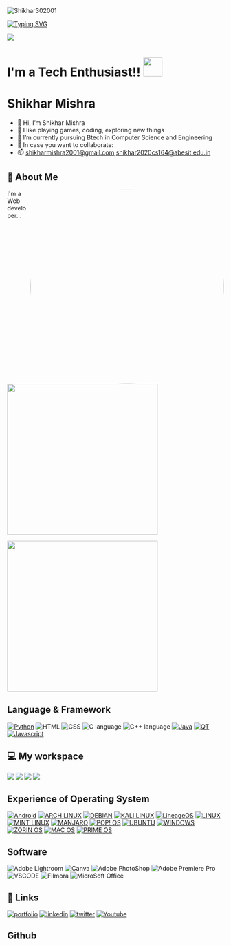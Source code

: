 <p align="left"> <img src="https://komarev.com/ghpvc/?username=Shikhar302001&label=Profile%20views&color=0e75b6&style=flat" alt="Shikhar302001" /> </p>



[![Typing SVG](https://readme-typing-svg.herokuapp.com?color=ffecd2&size=29&multiline=true&width=700&lines=Welcome+To+The+Shikhar+Mishra's+Github+Profile)](https://git.io/typing-svg)

<img src = "https://raw.githubusercontent.com/thompsonemerson/thompsonemerson/master/cover-thompson.png" align = "center"></img>

# I'm a Tech Enthusiast!!</b>&nbsp;<img src="https://github.com/TheDudeThatCode/TheDudeThatCode/blob/master/Assets/Designer.gif" height="44px">

# Shikhar Mishra
- 👋 Hi, I’m Shikhar Mishra
- 👀 I like playing games, coding, exploring new things
- 🌱 I’m currently pursuing Btech in Computer Science and Engineering
- 💞️ In case you want to collaborate:
- 📫 shikharmishra2001@gmail.com,shikhar2020cs164@abesit.edu.in
## 🚀 About Me

<img src ="image.jpg" style="border-radius: 50%;" align="right" width="450" alt="Avatar"/>
I'm a Web developer...
<p>
<p>
  <a href="#"><img src="https://github-readme-stats.vercel.app/api?username=Shikhar302001&show_icons=true&count_private=true&theme=dark" width="350"></a>
</p>
<p>
   <a herf="#"><img src="https://github-readme-stats.vercel.app/api/top-langs/?username=Shikhar302001" width="350"></p>
<p>


## Language & Framework
[![Python](https://img.shields.io/badge/Python-FFD43B?style=for-the-badge&logo=python&logoColor=blue)](https://www.python.org/)
![HTML](https://img.shields.io/badge/HTML5-E34F26?style=for-the-badge&logo=html5&logoColor=white)
![CSS](https://img.shields.io/badge/CSS3-1572B6?style=for-the-badge&logo=css3&logoColor=white)
![C language](https://img.shields.io/badge/C-00599C?style=for-the-badge&logo=c&logoColor=white)
![C++ language](https://img.shields.io/badge/C%2B%2B-00599C?style=for-the-badge&logo=c%2B%2B&logoColor=white)
[![Java](https://img.shields.io/badge/Java-ED8B00?style=for-the-badge&logo=java&logoColor=white)](https://www.java.com/en/)
[![QT](https://img.shields.io/badge/Qt-41CD52?style=for-the-badge&logo=qt&logoColor=white)](https://www.qt.io/)
[![Javascript](https://img.shields.io/badge/Javascript-ED8B00?style=for-the-badge&logo=javascript&logoColor=black)](https://www.java.com/en/)

## 💻 My workspace
  [![](https://img.shields.io/badge/MacBook%20Air-000000?style=for-the-badge&logo=apple&logoColor=white)](https://www.apple.com/in/)
  [![](https://img.shields.io/badge/Mac%20OS-%230078D6.svg?&style=for-the-badge&logo=apple&logoColor=white)](https://www.apple.com/in/macos/monterey/)
  [![](https://img.shields.io/badge/M1%20CHIPSET-ED1C24?style=for-the-badge&logo=apple&logoColor=white)](https://www.apple.com/in/macbook-air-m1/)
  [![](https://img.shields.io/badge/RAM-8GB-%230071C5.svg?&style=for-the-badge&logoColor=white)]()

## Experience of Operating System
[![Android](https://img.shields.io/badge/Android-3DDC84?style=for-the-badge&logo=android&logoColor=white)](https://www.android.com/)
[![ARCH LINUX ](https://img.shields.io/badge/Arch_Linux-1793D1?style=for-the-badge&logo=arch-linux&logoColor=white)](https://archlinux.org/)
[![DEBIAN](https://img.shields.io/badge/Debian-A81D33?style=for-the-badge&logo=debian&logoColor=white)](https://www.debian.org/)
[![KALI LINUX](https://img.shields.io/badge/Kali_Linux-557C94?style=for-the-badge&logo=kali-linux&logoColor=white)](https://www.kali.org/)
[![LineageOS](https://img.shields.io/badge/lineageos-167C80?style=for-the-badge&logo=lineageos&logoColor=whitee)](https://lineageos.org/)
[![LINUX](https://img.shields.io/badge/Linux-FCC624?style=for-the-badge&logo=linux&logoColor=black)](https://www.linux.org/)
[![MINT LINUX](https://img.shields.io/badge/Linux_Mint-87CF3E?style=for-the-badge&logo=linux-mint&logoColor=white)](https://linuxmint.com/)
[![MANJARO](https://img.shields.io/badge/manjaro-35BF5C?style=for-the-badge&logo=manjaro&logoColor=white)](https://manjaro.org/)
[![POP! OS](https://img.shields.io/badge/Pop!_OS-48B9C7?style=for-the-badge&logo=Pop!_OS&logoColor=white)](https://pop.system76.com/)
[![UBUNTU](https://img.shields.io/badge/Ubuntu-E95420?style=for-the-badge&logo=ubuntu&logoColor=white)](https://ubuntu.com/)
[![WINDOWS](https://img.shields.io/badge/Windows-0078D6?style=for-the-badge&logo=windows&logoColor=white)](https://www.microsoft.com/en-us/windows?wa=wsignin1.0)
[![ZORIN OS](https://img.shields.io/badge/Zorin%20OS-0CC1F3?style=for-the-badge&logo=zorin&logoColor=white)](https://zorin.com/os/)
[![MAC OS](https://img.shields.io/badge/Mac%20OS-E95420?style=for-the-badge&logo=apple&logoColor=white)](https://www.apple.com/in/macos/monterey/)
[![PRIME OS](https://img.shields.io/badge/prime%20os-E95420?style=for-the-badge&logo=primeos&logoColor=white)](https://www.primeos.in/)


## Software
![Adobe Lightroom](https://img.shields.io/badge/Adobe%20LightRoom-470137?style=for-the-badge&logo=Adobe%20LightRoom&logoColor=#FF61F6)
![Canva](https://img.shields.io/badge/Canva-%2300C4CC.svg?&style=for-the-badge&logo=Canva&logoColor=white)
![Adobe PhotoShop](https://img.shields.io/badge/Adobe%20PhotoShop-FF9A00?style=for-the-badge&logo=adobe%20PhotoShop&logoColor=white)
![Adobe Premiere Pro](https://img.shields.io/badge/Adobe%20Premiere%20Pro-9999FF?style=for-the-badge&logo=Adobe%20Premiere%20Pro&logoColor=white)
![VSCODE](https://img.shields.io/badge/VSCode-0078D4?style=for-the-badge&logo=visual%20studio%20code&logoColor=white)
![Filmora](https://img.shields.io/badge/filmora-0A66C2?style=for-the-badge&logo=Filmora&logoColor=white)
![MicroSoft Office](https://img.shields.io/badge/Microsoft%20Office-0A66C2?style=for-the-badge&logo=Microsoft%20Office&logoColor=white)

## 🔗 Links
[![portfolio](https://img.shields.io/badge/my_portfolio-000?style=for-the-badge&logo=ko-fi&logoColor=white)](https://shikhar302001.github.io/Portfolio/)
[![linkedin](https://img.shields.io/badge/linkedin-0A66C2?style=for-the-badge&logo=linkedin&logoColor=white)](https://www.linkedin.com/in/shikhar-mishra-a912ab134)
[![twitter](https://img.shields.io/badge/twitter-1DA1F2?style=for-the-badge&logo=twitter&logoColor=white)](https://twitter.com/mishra122001)
[![Youtube](https://img.shields.io/badge/YouTube-FF0000?style=for-the-badge&logo=youtube&logoColor=white)](https://www.youtube.com/channel/UCKn8LcrUSyCk3osE9pU9Bxw/featured)

## Github

